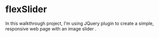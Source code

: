 # flexSlider
In this walkthrough project, I'm using JQuery plugin to create a simple, responsive web page with an image slider .
